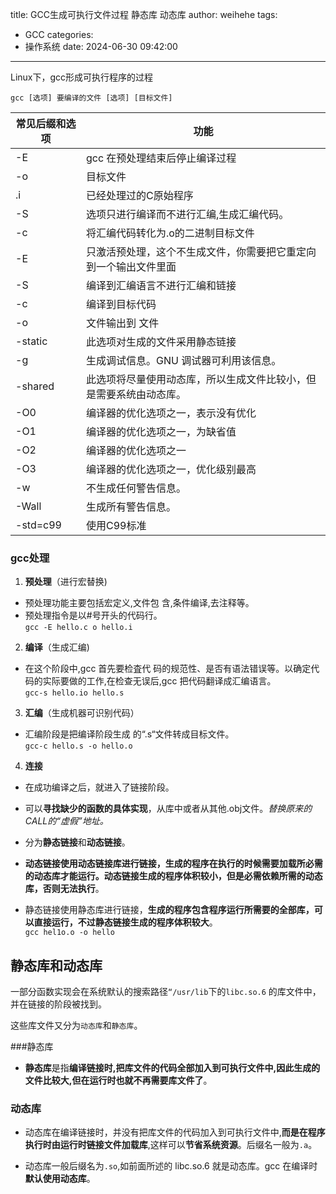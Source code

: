 title: GCC生成可执行文件过程 静态库 动态库
author: weihehe
tags:
  - GCC
categories:
  - 操作系统
date: 2024-06-30 09:42:00
---
Linux下，gcc形成可执行程序的过程
<!--more-->

`gcc [选项] 要编译的文件 [选项] [目标文件]`

| 常见后缀和选项 | 功能  |
| --- | --- |
| -E  | gcc 在预处理结束后停止编译过程 |
| -o  | 目标文件 |
| .i  | 已经处理过的C原始程序 |
| -S  | 选项只进行编译而不进行汇编,生成汇编代码。 |
| -c  | 将汇编代码转化为.o的二进制目标文件 |
| -E  | 只激活预处理，这个不生成文件，你需要把它重定向到一个输出文件里面 |
| -S  | 编译到汇编语言不进行汇编和链接 |
| -c  | 编译到目标代码 |
| -o  | 文件输出到 文件 |
| -static | 此选项对生成的文件采用静态链接 |
| -g  | 生成调试信息。GNU 调试器可利用该信息。 |
| -shared | 此选项将尽量使用动态库，所以生成文件比较小，但是需要系统由动态库。 |
| -O0 | 编译器的优化选项之一，表示没有优化 |
| -O1 | 编译器的优化选项之一，为缺省值 |
| -O2 | 编译器的优化选项之一 |
| -O3 | 编译器的优化选项之一，优化级别最高 |
| -w  | 不生成任何警告信息。 |
| -Wall | 生成所有警告信息。 |
| -std=c99 | 使用C99标准|

### gcc处理

1. **预处理**（进行宏替换)
  
  - 预处理功能主要包括宏定义,文件包 含,条件编译,去注释等。
  - 预处理指令是以#号开头的代码行。  
    `gcc -E hello.c o hello.i`
2. **编译**（生成汇编)
  
  - 在这个阶段中,gcc 首先要检査代 码的规范性、是否有语法错误等。以确定代码的实际要做的工作,在检查无误后,gcc 把代码翻译成汇编语言。  
    `gcc-s hello.io hello.s`
3. **汇编**（生成机器可识别代码）
  
  - 汇编阶段是把编译阶段生成 的“.s“文件转成目标文件。  
    `gcc-c hello.s -o hello.o`
4. **连接**
  
  - 在成功编译之后，就进入了链接阶段。
    
  - 可以**寻找缺少的函数的具体实现**，从库中或者从其他.obj文件。*替换原来的CALL的“虚假”地址。*
    
  - 分为**静态链接**和**动态链接**。
    
  - **动态链接使用动态链接库进行链接，生成的程序在执行的时候需要加载所必需的动态库才能运行。**动态链接生成的程序体积较小，但是**必需依赖所需的动态库，否则无法执行**。
    
  - 静态链接使用静态库进行链接，**生成的程序包含程序运行所需要的全部库，可以直接运行，不过静态链接生成的程序体积较大**。  
    `gcc hel1o.o -o hello`
    

## 静态库和动态库

一部分函数实现会在系统默认的搜索路径`“/usr/lib`下的`libc.so.6` 的库文件中，并在链接的阶段被找到。

这些库文件又分为`动态库`和`静态库`。

###静态库

- **静态库**是指**编译链接时,把库文件的代码全部加入到可执行文件中,因此生成的文件比较大,但在运行时也就不再需要库文件了**。

### 动态库

- 动态库在编译链接时，并没有把库文件的代码加入到可执行文件中,**而是在程序执行时由运行时链接文件加载库**,这样可以**节省系统资源**。后缀名一般为`.a`。
  
- 动态库一般后缀名为`.so`,如前面所述的 libc.so.6 就是动态库。gcc 在编译时**默认使用动态库**。